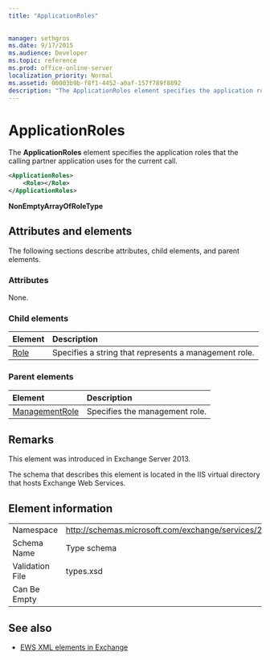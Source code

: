 ```yaml
---
title: "ApplicationRoles"
 
 
manager: sethgros
ms.date: 9/17/2015
ms.audience: Developer
ms.topic: reference
ms.prod: office-online-server
localization_priority: Normal
ms.assetid: 00003b9b-f8f1-4452-a0af-157f789f8892
description: "The ApplicationRoles element specifies the application roles that the calling partner application uses for the current call."
---
```


# ApplicationRoles

The **ApplicationRoles** element specifies the application roles that the calling partner application uses for the current call. 
  
```XML
<ApplicationRoles>
    <Role></Role>
</ApplicationRoles>
```

 **NonEmptyArrayOfRoleType**
## Attributes and elements

The following sections describe attributes, child elements, and parent elements.
  
### Attributes

None.
  
### Child elements

|**Element**|**Description**|
|:-----|:-----|
|[Role](role.md) <br/> |Specifies a string that represents a management role.  <br/> |
   
### Parent elements

|**Element**|**Description**|
|:-----|:-----|
|[ManagementRole](managementrole.md) <br/> |Specifies the management role.  <br/> |
   
## Remarks

This element was introduced in Exchange Server 2013.
  
The schema that describes this element is located in the IIS virtual directory that hosts Exchange Web Services.
  
## Element information

|||
|:-----|:-----|
|Namespace  <br/> |http://schemas.microsoft.com/exchange/services/2006/types  <br/> |
|Schema Name  <br/> |Type schema  <br/> |
|Validation File  <br/> |types.xsd  <br/> |
|Can Be Empty  <br/> ||
   
## See also



- [EWS XML elements in Exchange](ews-xml-elements-in-exchange.md)

